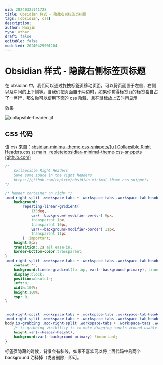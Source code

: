 ```yaml
---
uid: 20240323141728
title: Obsidian 样式 - 隐藏右侧标签页标题
tags: [obsidian, css]
description: 
author: Huajin
type: other
draft: false
editable: false
modified: 20240429001204
---
```


# Obsidian 样式 - 隐藏右侧标签页标题

在 obsidian 中，我们可以通过拖拽标签页移动页面，可以将页面置于左侧、右侧以及中间的上下侧等。当我们把页面置于两边时，如果你觉得标签页的标签独自占了一整行，那么你可以使用下面的 css 隐藏，且在鼠标放上去时再显示

效果

![collapsible-header.gif](https://cdn.pkmer.cn/images/collapsible-header.gif!pkmer)

## CSS 代码

该 css 来自：[obsidian-minimal-theme-css-snippets/[ui] Collapsible Right Headers.css at main · replete/obsidian-minimal-theme-css-snippets (github.com)](https://github.com/replete/obsidian-minimal-theme-css-snippets/blob/main/%5Bui%5D%20Collapsible%20Right%20Headers.css)

```css
/*
    Collapsible Right Headers
    Save some space in the right headers
    https://github.com/replete/obsidian-minimal-theme-css-snippets
*/

/* header container on right */
.mod-right-split .workspace-tabs + .workspace-tabs .workspace-tab-header-container {
    background:
        repeating-linear-gradient(
            135deg, 
            var(--background-modifier-border) 0px, 
            transparent 1px,
            transparent 10px,
            var(--background-modifier-border) 11px, 
            transparent 11px
        ) !important;
    height:8px;
    transition:.2s all ease-in;
    border-bottom-color:transparent;
}
.mod-right-split .workspace-tabs + .workspace-tabs .workspace-tab-header-container::before {
    content:'';
    background:linear-gradient(to top, var(--background-primary), transparent);
    display:block;
    position:absolute;
    left:0;
    width:100%;
    height:100%;
    top: 0;
}


.mod-right-split .workspace-tabs + .workspace-tabs .workspace-tab-header-container:hover,
.mod-right-split .workspace-tabs + .workspace-tabs .workspace-tab-header-container:focus-within,
body.is-grabbing .mod-right-split .workspace-tabs + .workspace-tabs .workspace-tab-header-container {
    /* is-grabbing visibility is to make dragging panels around usable */
    height:var(--header-height);
    background:var(--background-primary) !important;
}
```

标签页隐藏的时候，背景会有斜线，如果不喜欢可以将上面代码中的两个 background 注释掉（或者删除）即可。